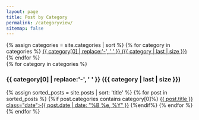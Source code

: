 ```yaml
---
layout: page
title: Post by Category
permalink: /categoryview/
sitemap: false
---
```


<div>
    {% assign categories = site.categories | sort %}
    {% for category in categories %}
        <span class="site-tag">
            <a href="#{{ category | first | slugify }}">
                    {{ category[0] | replace:'-', ' ' }} ({{ category | last | size }})
            </a>
        </span>
    {% endfor %}
</div>

<div id="index">
    {% for category in categories %}
        <a name="{{ category[0] }}"></a>
        <h3>{{ category[0] | replace:'-', ' ' }} ({{ category | last | size }})</h3>
        {% assign sorted_posts = site.posts | sort: 'title' %}
        {% for post in sorted_posts %}
            {%if post.categories contains category[0]%}
                <a href="{{ site.url }}{{ site.baseurl }}{{ post.url }}" title="{{ post.title }}">{{ post.title }} class="date">{{ post.date |  date: "%B %e, %Y" }}</a>                
            {%endif%}
        {% endfor %}
    {% endfor %}
</div>